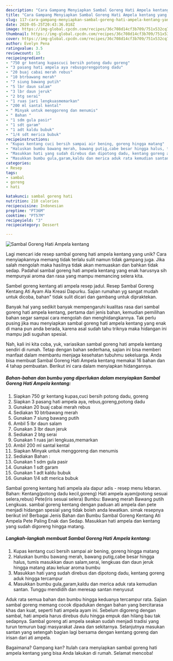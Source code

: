 ```yaml
---
description: "Cara Gampang Menyiapkan Sambal Goreng Hati Ampela kentang yang Bikin Ngiler"
title: "Cara Gampang Menyiapkan Sambal Goreng Hati Ampela kentang yang Bikin Ngiler"
slug: 117-cara-gampang-menyiapkan-sambal-goreng-hati-ampela-kentang-yang-bikin-ngiler
date: 2020-05-25T20:43:36.018Z
image: https://img-global.cpcdn.com/recipes/36c708d14cf3b709/751x532cq70/sambal-goreng-hati-ampela-kentang-foto-resep-utama.jpg
thumbnail: https://img-global.cpcdn.com/recipes/36c708d14cf3b709/751x532cq70/sambal-goreng-hati-ampela-kentang-foto-resep-utama.jpg
cover: https://img-global.cpcdn.com/recipes/36c708d14cf3b709/751x532cq70/sambal-goreng-hati-ampela-kentang-foto-resep-utama.jpg
author: Evelyn Pena
ratingvalue: 3.5
reviewcount: 15
recipeingredient:
- "750 gr kentang kupascuci bersih potong dadu goreng"
- "3 pasang hati ampela aya rebusgorengpotong dadu"
- "20 buaj cabai merah rebus"
- "10 btrbawang merah"
- "7 siung bawang putih"
- "5 lbr daun salam"
- "3 lbr daun jeruk"
- "2 btg serai"
- "1 ruas jari lengkuasmemarkan"
- "200 ml santal kental"
- " Minyak untuk menggoreng dan menumis"
- " Bahan "
- "1 sdm gula pasir"
- "1 sdt garam"
- "1 adt kaldu bubuk"
- "1/4 sdt merica bubuk"
recipeinstructions:
- "Kupas kentang cuci bersih sampai air bening, goreng hingga matang"
- "Haluskan bumbu bawang merah, bawang putig,cabe besar hingga halus, tumis masukkan daun salam,serai, lengkuas dan daun jeruk hingga matang atau keluar aroma bumbu"
- "Masukkan hati yang sudah direbus dan dipotong dadu, kentang goreng aduk hingga tercampur"
- "Masukkan bumbu gula,garam,kaldu dan merica aduk rata kemudian santan. Tunggu mendidih dan meresap santan menyusut"
categories:
- Resep
tags:
- sambal
- goreng
- hati

katakunci: sambal goreng hati 
nutrition: 210 calories
recipecuisine: Indonesian
preptime: "PT36M"
cooktime: "PT57M"
recipeyield: "3"
recipecategory: Dessert

---
```



![Sambal Goreng Hati Ampela kentang](https://img-global.cpcdn.com/recipes/36c708d14cf3b709/751x532cq70/sambal-goreng-hati-ampela-kentang-foto-resep-utama.jpg)

Lagi mencari ide resep sambal goreng hati ampela kentang yang unik? Cara menyiapkannya memang tidak terlalu sulit namun tidak gampang juga. Jika salah mengolah maka hasilnya tidak akan memuaskan dan bahkan tidak sedap. Padahal sambal goreng hati ampela kentang yang enak harusnya sih mempunyai aroma dan rasa yang mampu memancing selera kita.

Sambel goreng kentang ati ampela resep jadul. Resep Sambal Goreng Kentang Ati Ayam Ala Kreasi Dapurku. Sajian rumahan yg sangat mudah untuk dicoba, bahan&#34; tidak sulit dicari dan gambang untuk dipraktekan.

Banyak hal yang sedikit banyak mempengaruhi kualitas rasa dari sambal goreng hati ampela kentang, pertama dari jenis bahan, kemudian pemilihan bahan segar sampai cara mengolah dan menghidangkannya. Tak perlu pusing jika mau menyiapkan sambal goreng hati ampela kentang yang enak di mana pun anda berada, karena asal sudah tahu triknya maka hidangan ini mampu jadi suguhan spesial.


Nah, kali ini kita coba, yuk, variasikan sambal goreng hati ampela kentang sendiri di rumah. Tetap dengan bahan sederhana, sajian ini bisa memberi manfaat dalam membantu menjaga kesehatan tubuhmu sekeluarga. Anda bisa membuat Sambal Goreng Hati Ampela kentang memakai 16 bahan dan 4 tahap pembuatan. Berikut ini cara dalam menyiapkan hidangannya.

<!--inarticleads1-->

##### Bahan-bahan dan bumbu yang diperlukan dalam menyiapkan Sambal Goreng Hati Ampela kentang:

1. Siapkan 750 gr kentang kupas,cuci bersih potong dadu, goreng
1. Siapkan 3 pasang hati ampela aya, rebus,goreng,potong dadu
1. Gunakan 20 buaj cabai merah rebus
1. Sediakan 10 btrbawang merah
1. Gunakan 7 siung bawang putih
1. Ambil 5 lbr daun salam
1. Gunakan 3 lbr daun jeruk
1. Sediakan 2 btg serai
1. Gunakan 1 ruas jari lengkuas,memarkan
1. Ambil 200 ml santal kental
1. Siapkan  Minyak untuk menggoreng dan menumis
1. Sediakan  Bahan :
1. Gunakan 1 sdm gula pasir
1. Gunakan 1 sdt garam
1. Gunakan 1 adt kaldu bubuk
1. Gunakan 1/4 sdt merica bubuk


Sambal goreng kentang hati ampela ala dapur adis - resep menu lebaran. Bahan: Kentang(potong dadu kecil,goreng) Hati ampela ayam(potong sesuai selera,rebus) Pete(iris sesuai selera) Bumbu: Bawang merah Bawang putih Lengkuas. sambal goreng kentang dengan paduan ati ampela dan pete menjadi hidangan spesial yang tidak boleh anda lewatkan. simak resepnya berikut ini! Berbagai Jenis Bahan dan Bumbu Sambal Goreng Kentang Ati Ampela Pete Paling Enak dan Sedap. Masukkan hati ampela dan kentang yang sudah digoreng hingga matang. 

<!--inarticleads2-->

##### Langkah-langkah membuat Sambal Goreng Hati Ampela kentang:

1. Kupas kentang cuci bersih sampai air bening, goreng hingga matang
1. Haluskan bumbu bawang merah, bawang putig,cabe besar hingga halus, tumis masukkan daun salam,serai, lengkuas dan daun jeruk hingga matang atau keluar aroma bumbu
1. Masukkan hati yang sudah direbus dan dipotong dadu, kentang goreng aduk hingga tercampur
1. Masukkan bumbu gula,garam,kaldu dan merica aduk rata kemudian santan. Tunggu mendidih dan meresap santan menyusut


Aduk rata semua bahan dan bumbu hingga keduanya tercampur rata. Sajian sambal goreng memang cocok dipadukan dengan bahan yang bercitarasa khas dan kuat, seperti hati ampela ayam ini. Sebelum digoreng dengan sambal, hati ampela harus direbus dulu hingga empuk dan hilang bau tak sedapnya. Sambal goreng ati ampela seakan sudah menjadi tradisi yang turun temurun bagi masyarakat Jawa dan sekitarnya. Selanjutnya masukan santan yang setengah bagian lagi bersama dengan kentang goreng dan irisan dari ati ampela. 

Bagaimana? Gampang kan? Itulah cara menyiapkan sambal goreng hati ampela kentang yang bisa Anda lakukan di rumah. Selamat mencoba!
